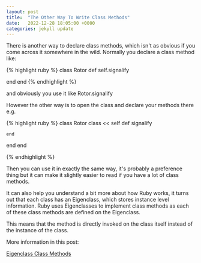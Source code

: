 ```yaml
---
layout: post
title:  "The Other Way To Write Class Methods"
date:   2022-12-28 18:05:00 +0000
categories: jekyll update
---
```


There is another way to declare class methods, which isn't as obvious if you come across it somewhere in the wild. Normally you declare a class method like:

{% highlight ruby %}
class Rotor
  def self.signalify
    
  end
end
{% endhighlight %}

and obviously you use it like Rotor.signalify

However the other way is to open the class and declare your methods there e.g.

{% highlight ruby %}
class Rotor
  class << self
    def signalify

    end
  end
end

{% endhighlight %}

Then you can use it in exactly the same way, it's probably a preference thing but it can make it slightly easier to read if you have a lot of class methods.

It can also help you understand a bit more about how Ruby works, it turns out that each class has an Eigenclass, which stores instance level information. Ruby uses Eigenclasses to implement class methods as each of these class methods are defined on the Eigenclass.

This means that the method is directly invoked on the class itself instead of the instance of the class.

More information in this post:

[Eigenclass Class Methods](https://stackoverflow.com/questions/2025569/difference-between-self-method-name-and-class-self-in-ruby)
